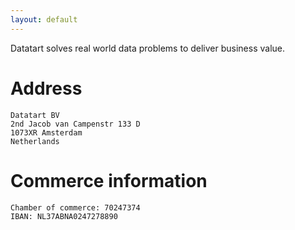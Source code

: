 ```yaml
---
layout: default
---
```


Datatart solves real world data problems to deliver business value.

# Address

```
Datatart BV
2nd Jacob van Campenstr 133 D
1073XR Amsterdam
Netherlands
```

# Commerce information
```
Chamber of commerce: 70247374
IBAN: NL37ABNA0247278890
```